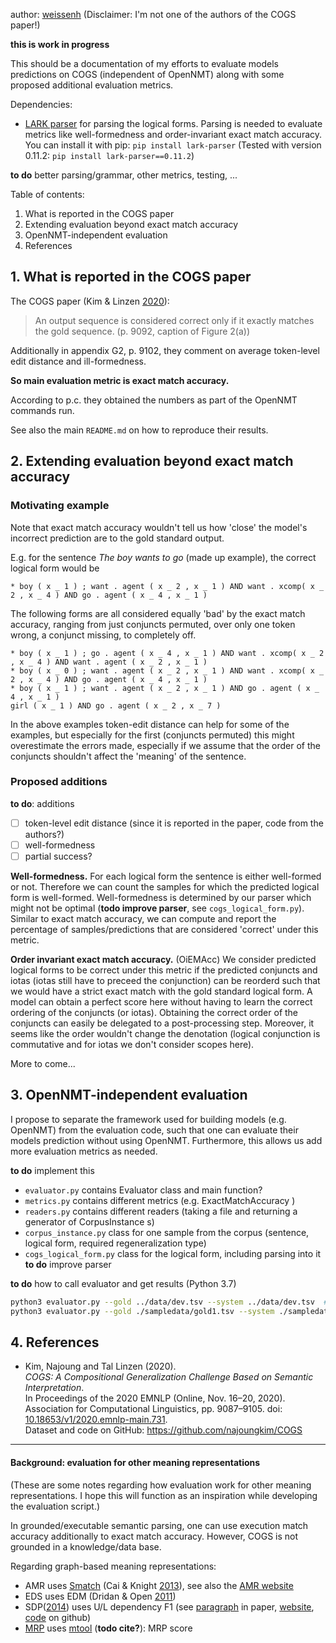 author: [weissenh](https://github.com/weissenh) (Disclaimer: I'm not one of the authors of the COGS paper!)

**this is work in progress**

This should be a documentation of my efforts to evaluate models predictions on 
COGS (independent of OpenNMT) along with some proposed additional evaluation metrics.

Dependencies:
- [LARK parser](https://github.com/lark-parser/lark) 
  for parsing the logical forms. Parsing is needed to evaluate metrics like 
  well-formedness and order-invariant exact match accuracy.
  You can install it with pip:
  `pip install lark-parser`
  (Tested with version 0.11.2: `pip install lark-parser==0.11.2`)

**to do** better parsing/grammar, other metrics, testing, ...


Table of contents:
1. What is reported in the COGS paper
2. Extending evaluation beyond exact match accuracy
3. OpenNMT-independent evaluation
4. References


## 1. What is reported in the COGS paper

The COGS paper (Kim & Linzen [2020](https://www.aclweb.org/anthology/2020.emnlp-main.731)):

> An output sequence is considered correct only if it exactly matches the gold sequence. 
> (p. 9092, caption of Figure 2(a))

Additionally in appendix G2, p. 9102, they comment on 
average token-level edit distance and ill-formedness.

**So main evaluation metric is exact match accuracy.**

According to p.c. they obtained the numbers as part of the OpenNMT commands run.

See also the main `README.md` on how to reproduce their results.


## 2. Extending evaluation beyond exact match accuracy

### Motivating example
Note that exact match accuracy wouldn't tell us how 'close' 
the model's incorrect prediction are to the gold standard output.

E.g. for the sentence *The boy wants to go* (made up example), 
the correct logical form would be
```
* boy ( x _ 1 ) ; want . agent ( x _ 2 , x _ 1 ) AND want . xcomp( x _ 2 , x _ 4 ) AND go . agent ( x _ 4 , x _ 1 )
```
The following forms are all considered equally 'bad' by the exact match accuracy,
ranging from just conjuncts permuted, over only one token wrong, a conjunct missing, to completely off.
```
* boy ( x _ 1 ) ; go . agent ( x _ 4 , x _ 1 ) AND want . xcomp( x _ 2 , x _ 4 ) AND want . agent ( x _ 2 , x _ 1 )
* boy ( x _ 0 ) ; want . agent ( x _ 2 , x _ 1 ) AND want . xcomp( x _ 2 , x _ 4 ) AND go . agent ( x _ 4 , x _ 1 )
* boy ( x _ 1 ) ; want . agent ( x _ 2 , x _ 1 ) AND go . agent ( x _ 4 , x _ 1 )
girl ( x _ 1 ) AND go . agent ( x _ 2 , x _ 7 )
```
In the above examples token-edit distance can help for some of the examples,
but especially for the first (conjuncts permuted) this might overestimate the errors made,
especially if we assume that the order of the conjuncts shouldn't affect the 'meaning' of the sentence.

### Proposed additions

**to do**: additions
- [ ] token-level edit distance (since it is reported in the paper, code from the authors?)
- [ ] well-formedness
- [ ] partial success?

**Well-formedness.** For each logical form the sentence is either well-formed or not.
Therefore we can count the samples for which the predicted logical form is well-formed.
Well-formedness is determined by our parser which might not be optimal 
(**todo improve parser**, see `cogs_logical_form.py`).
Similar to exact match accuracy, we can compute and report the percentage of 
samples/predictions that are considered 'correct' under this metric.

**Order invariant exact match accuracy.** (OiEMAcc) 
We consider predicted logical forms to be correct under this metric if 
the predicted conjuncts and iotas (iotas still have to preceed the conjunction)
can be reorderd such that we would have a strict exact match with the gold standard logical form.
A model can obtain a perfect score here without having to learn the correct ordering of the conjuncts (or iotas).
Obtaining the correct order of the conjuncts can easily be delegated to a 
post-processing step. Moreover, it seems like the order wouldn't change the denotation 
(logical conjunction is commutative and for iotas we don't consider scopes here).

More to come...


## 3. OpenNMT-independent evaluation

I propose to separate the framework used for building models (e.g. OpenNMT)
from the evaluation code, such that one can evaluate their models prediction 
without using OpenNMT. Furthermore, this allows us add more evaluation metrics as needed.

**to do** implement this
- `evaluator.py` contains Evaluator class and main function?
- `metrics.py`  contains different metrics (e.g. ExactMatchAccuracy )
- `readers.py` contains different readers (taking a file and returning a generator of CorpusInstance s)
- `corpus_instance.py` class for one sample from the corpus (sentence, logical form, required regeneralization type)
- `cogs_logical_form.py` class for the logical form, including parsing into it **to do** improve parser

**to do** how to call evaluator and get results (Python 3.7)
```bash
python3 evaluator.py --gold ../data/dev.tsv --system ../data/dev.tsv  # should give perfect results
python3 evaluator.py --gold ./sampledata/gold1.tsv --system ./sampledata/system1.tsv
```


## 4. References

- Kim, Najoung and Tal Linzen (2020).   
  *COGS: A Compositional Generalization Challenge Based on Semantic Interpretation*.  
  In Proceedings of the 2020 EMNLP (Online, Nov. 16–20, 2020).  
  Association for Computational Linguistics, pp. 9087–9105.
  doi: [10.18653/v1/2020.emnlp-main.731](https://www.aclweb.org/anthology/2020.emnlp-main.731).  
  Dataset and code on GitHub: https://github.com/najoungkim/COGS


-----------------------
#### Background: evaluation for other meaning representations

(These are some notes regarding how evaluation work for other meaning representations.
I hope this will function as an inspiration while developing the evaluation script.)

In grounded/executable semantic parsing, one can use execution match accuracy 
additionally to exact match accuracy. However, COGS is not grounded in a knowledge/data base.

Regarding graph-based meaning representations:
- AMR uses [Smatch](https://github.com/snowblink14/smatch) 
  (Cai & Knight [2013](https://www.aclweb.org/anthology/P13-2131/)), 
  see also the [AMR website](https://amr.isi.edu/evaluation.html)
- EDS uses EDM (Dridan & Open [2011](https://www.aclweb.org/anthology/W11-2927/))
- SDP([2014](https://alt.qcri.org/semeval2014/task8/)) uses U/L dependency F1 
  (see [paragraph](https://www.aclweb.org/anthology/S14-2008.pdf#page=7) in paper, 
  [website](https://alt.qcri.org/semeval2014/task8/index.php?id=evaluation), 
  [code](https://github.com/semantic-dependency-parsing/toolkit) on github)
- [MRP](http://mrp.nlpl.eu/2020/index.php) uses [mtool](https://github.com/cfmrp/mtool) (**todo cite?**): MRP score

